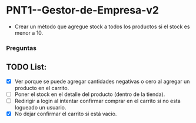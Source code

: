# PNT1--Gestor-de-Empresa-v2

- Crear un método que agregue stock a todos los productos si el stock es menor a 10.

### Preguntas

## TODO List:
- [X] Ver porque se puede agregar cantidades negativas o cero al agregar un producto en el carrito.
- [ ] Poner el stock en el detalle del producto (dentro de la tienda).
- [ ] Redirigir a login al intentar confirmar comprar en el carrito si no esta logueado un usuario.
- [X] No dejar confirmar el carrito si está vacio.
